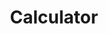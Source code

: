 ---
title: 'Calculator'
layout: 'layouts/calculator.html'
permalink: '/calculator/index.html'
calculatorCTA:
    title: 'This is one of my many projects'
    summary: 'I used a mix of my knowledge of eleventy, html, javascript and scss to make this cool looking calculator. Feel free to check out some of my other interesting projects such as a file syncer, evaluation of sorting algorithms, UART with raspberry pi and more.'
    buttonText: 'See my other projects'
    buttonUrl: 'https://github.com/danielharrington06/'
---